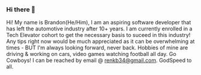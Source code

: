 ### Hi there 👋

Hi! My name is Brandon(He/Him), I am an aspiring software developer that has left the automotive industry after 10+ years.
I am currently enrolled in a Tech Elevator cohort to get the necessary basis to suceed in this industry!
Any tips right now would be much appreciated as it can be overwhelming at times - BUT I'm always looking forward, never back.
Hobbies of mine are driving & working on cars, video games watching football all day. Go Cowboys!
I can be reached by email @ renkb34@gmail.com.
GodSpeed to all.
